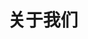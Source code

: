 ---
title: 关于我们
icon: info circle
type: "about"
coders:
- name: Nomango
  avatar: /assets/images/avatar/Nomango.jpg
  role: 引擎开发
  join_date: 2016.12
  description: 将来绝对不会做游戏，却一直热衷于学习游戏引擎的程序猿一枚。擅长C/C++/java/Qt/Cocos/html。
  blog: Nomango 的博客
  blog_url: http://www.nomango.cn
- name: 益文友 Allen
  avatar: /assets/images/avatar/Allen.jpg
  role: 引擎测试
  join_date: 2017.8
  description: 热爱编程的中学生，写代码速度一般，但是扯淡速度全宇宙第一。
  blog: Allen的博客
  blog_url: http://blog.csdn.net/yiwenyoucod
---